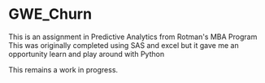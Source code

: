 # GWE_Churn 

This is an assignment in Predictive Analytics from Rotman's MBA Program 
This was originally completed using SAS and excel but it gave me an 
opportunity learn and play around with Python

This remains a work in progress.

